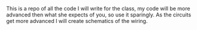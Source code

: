 This is a repo of all the code I will write for the class, my code will be more advanced then what she expects of you, so use it sparingly. As the circuits get more advanced I will create schematics of the wiring.
